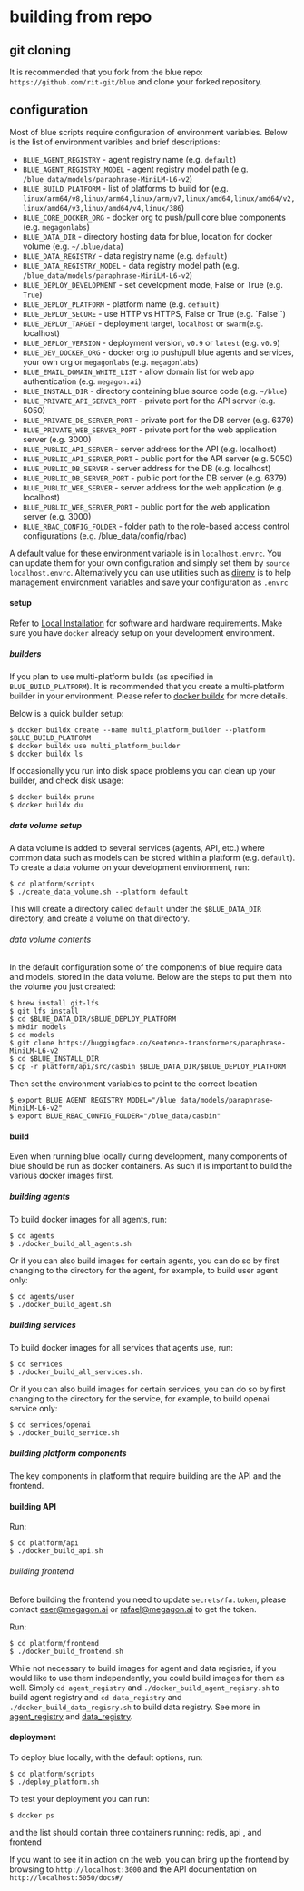 # building from repo

## git cloning

It is recommended that you fork from the blue repo: `https://github.com/rit-git/blue` and clone your forked repository.

## configuration

Most of blue scripts require configuration of environment variables. Below is the list of environment varibles and brief descriptions:

- `BLUE_AGENT_REGISTRY` - agent registry name (e.g. `default`)
- `BLUE_AGENT_REGISTRY_MODEL` - agent registry model path (e.g. `/blue_data/models/paraphrase-MiniLM-L6-v2`)
- `BLUE_BUILD_PLATFORM` - list of platforms to build for (e.g. `linux/arm64/v8,linux/arm64,linux/arm/v7,linux/amd64,linux/amd64/v2,linux/amd64/v3,linux/amd64/v4,linux/386`)
- `BLUE_CORE_DOCKER_ORG` - docker org to push/pull core blue components (e.g. `megagonlabs`)
- `BLUE_DATA_DIR` - directory hosting data for blue, location for docker volume (e.g. `~/.blue/data`)
- `BLUE_DATA_REGISTRY` - data registry name (e.g. `default`)
- `BLUE_DATA_REGISTRY_MODEL` - data registry model path (e.g. `/blue_data/models/paraphrase-MiniLM-L6-v2`)
- `BLUE_DEPLOY_DEVELOPMENT` - set development mode, False or True (e.g. `True`)
- `BLUE_DEPLOY_PLATFORM` - platform name (e.g. `default`)
- `BLUE_DEPLOY_SECURE` - use HTTP vs HTTPS, False or True (e.g. `False``)
- `BLUE_DEPLOY_TARGET` - deployment target, `localhost` or `swarm`(e.g. localhost)
- `BLUE_DEPLOY_VERSION` - deployment version, `v0.9` or `latest`  (e.g. `v0.9`)
- `BLUE_DEV_DOCKER_ORG` - docker org to push/pull blue agents and services, your own org or `megagonlabs` (e.g. `megagonlabs`)
- `BLUE_EMAIL_DOMAIN_WHITE_LIST` - allow domain list for web app authentication (e.g. `megagon.ai`)
- `BLUE_INSTALL_DIR` - directory containing blue source code (e.g. `~/blue`)
- `BLUE_PRIVATE_API_SERVER_PORT` - private port for the API server (e.g. 5050)
- `BLUE_PRIVATE_DB_SERVER_PORT` - private port for the DB server (e.g. 6379)
- `BLUE_PRIVATE_WEB_SERVER_PORT` - private port for the web application server (e.g. 3000)
- `BLUE_PUBLIC_API_SERVER` - server address for the API (e.g. localhost)
- `BLUE_PUBLIC_API_SERVER_PORT` - public port for the API server  (e.g. 5050)
- `BLUE_PUBLIC_DB_SERVER` - server address for the DB  (e.g. localhost)
- `BLUE_PUBLIC_DB_SERVER_PORT` - public port for the DB server (e.g. 6379)
- `BLUE_PUBLIC_WEB_SERVER` - server address for the web application (e.g. localhost)
- `BLUE_PUBLIC_WEB_SERVER_PORT` -  public port for the web application server (e.g. 3000)
- `BLUE_RBAC_CONFIG_FOLDER` - folder path to the role-based access control configurations (e.g. /blue_data/config/rbac)

A default value for these environment variable is in `localhost.envrc`. You can update them for your own configuration and simply set them by `source localhost.envrc`. Alternatively you can use utilities such as [direnv](https://direnv.net/) is  to help management environment variables and save your configuration as `.envrc`

#### setup

Refer to [Local Installation](LOCAL-INSTALLATION) for software and hardware requirements. Make sure you have `docker` already setup on your development environment.

##### builders

If you plan to use multi-platform builds (as specified in `BLUE_BUILD_PLATFORM`). It is recommended that you create a multi-platform builder in your environment. Please refer to [docker buildx](https://docs.docker.com/reference/cli/docker/buildx/) for more details. 

Below is a quick builder setup:
```
$ docker buildx create --name multi_platform_builder --platform $BLUE_BUILD_PLATFORM
$ docker buildx use multi_platform_builder
$ docker buildx ls
```

If occasionally you run into disk space problems you can clean up your builder, and check disk usage:
```
$ docker buildx prune
$ docker buildx du
```

##### data volume setup

A data volume is added to several services (agents, API, etc.) where common data such as models can be stored within a platform (e.g. `default`). To create a data volume on your development environment, run:

```
$ cd platform/scripts
$ ./create_data_volume.sh --platform default
```
This will create a directory called `default` under the `$BLUE_DATA_DIR` directory, and create a volume on that directory.

###### data volume contents

In the default configuration some of the components of blue require data and models, stored in the data volume. Below are the steps to put them into the volume you just created:

```
$ brew install git-lfs
$ git lfs install
$ cd $BLUE_DATA_DIR/$BLUE_DEPLOY_PLATFORM
$ mkdir models
$ cd models
$ git clone https://huggingface.co/sentence-transformers/paraphrase-MiniLM-L6-v2
$ cd $BLUE_INSTALL_DIR
$ cp -r platform/api/src/casbin $BLUE_DATA_DIR/$BLUE_DEPLOY_PLATFORM
```
Then set the environment variables to point to the correct location
```
$ export BLUE_AGENT_REGISTRY_MODEL="/blue_data/models/paraphrase-MiniLM-L6-v2"
$ export BLUE_RBAC_CONFIG_FOLDER="/blue_data/casbin"
```

#### build

Even when running blue locally during development, many components of blue should be run as docker containers. As such it is important to build the various docker images first.

##### building agents

To build docker images for all agents, run:
```
$ cd agents
$ ./docker_build_all_agents.sh
```

Or if you can also build images for certain agents, you can do so by first changing to the directory for the agent, for example, to build user agent only:
```
$ cd agents/user
$ ./docker_build_agent.sh
```

##### building services 

To build docker images for all services that agents use, run:
```
$ cd services
$ ./docker_build_all_services.sh.
```

Or if you can also build images for certain services, you can do so by first changing to the directory for the service, for example, to build openai service only:
```
$ cd services/openai
$ ./docker_build_service.sh
```


##### building platform components

The key components in platform that require building are the API and the frontend.

#### building API

Run:
```
$ cd platform/api
$ ./docker_build_api.sh
```

###### building frontend

Before building the frontend you need to update `secrets/fa.token`, please contact eser@megagon.ai or rafael@megagon.ai to get the token.

Run:
```
$ cd platform/frontend
$ ./docker_build_frontend.sh
```

While not necessary to build images for agent and data regisries, if you would like to use them independently, you could build images for them as well. Simply `cd agent_registry` and `./docker_build_agent_regisry.sh` to build agent registry and `cd data_registry` and `./docker_build_data_regisry.sh` to build data registry. See more in [agent_registry](platform/agent_regisry) and [data_registry](platform/data_registry).

#### deployment

To deploy blue locally, with the default options, run:
```
$ cd platform/scripts
$ ./deploy_platform.sh
```

To test your deployment you can run:
```
$ docker ps
```

and the list should contain three containers running: redis, api , and frontend

If you want to see it in action on the web, you can bring up the frontend by browsing to `http://localhost:3000` and the API documentation on `http://localhost:5050/docs#/`


</br>
</br>
